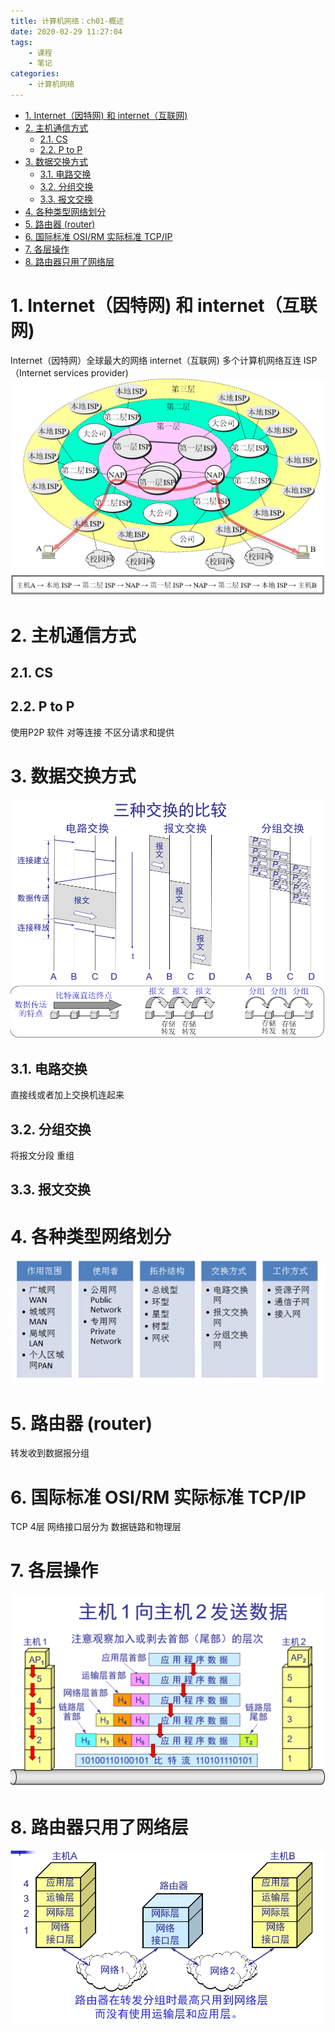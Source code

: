```yaml
---
title: 计算机网络：ch01-概述
date: 2020-02-29 11:27:04
tags:
    - 课程
    - 笔记
categories: 
    - 计算机网络
---
```

<!-- TOC -->

- [1. Internet（因特网) 和 internet（互联网)](#1-internet因特网-和-internet互联网)
- [2. 主机通信方式](#2-主机通信方式)
    - [2.1. CS](#21-cs)
    - [2.2. P to P](#22-p-to-p)
- [3. 数据交换方式](#3-数据交换方式)
    - [3.1. 电路交换](#31-电路交换)
    - [3.2. 分组交换](#32-分组交换)
    - [3.3. 报文交换](#33-报文交换)
- [4. 各种类型网络划分](#4-各种类型网络划分)
- [5. 路由器 (router)](#5-路由器-router)
- [6. 国际标准 OSI/RM  实际标准 TCP/IP](#6-国际标准-osirm--实际标准-tcpip)
- [7. 各层操作](#7-各层操作)
- [8. 路由器只用了网络层](#8-路由器只用了网络层)

<!-- /TOC -->

# 1. Internet（因特网) 和 internet（互联网)

Internet（因特网）全球最大的网络
internet（互联网) 多个计算机网络互连
ISP（Internet services provider)
![](计算机网络：ch01-概述/1.png)

# 2. 主机通信方式 
## 2.1. CS 
## 2.2. P to P 
使用P2P 软件 对等连接 不区分请求和提供
# 3. 数据交换方式 
![](计算机网络：ch01-概述/5.png)
## 3.1. 电路交换
直接线或者加上交换机连起来 
## 3.2. 分组交换
将报文分段 重组
## 3.3. 报文交换

# 4. 各种类型网络划分
![](计算机网络：ch01-概述/6.png)
# 5. 路由器 (router)
转发收到数据报分组

# 6. 国际标准 OSI/RM  实际标准 TCP/IP
TCP 4层  网络接口层分为 数据链路和物理层

# 7. 各层操作
![](计算机网络：ch01-概述/2.png)

# 8. 路由器只用了网络层
![](计算机网络：ch01-概述/3.png)


